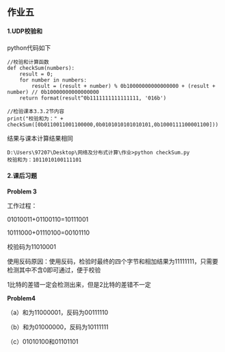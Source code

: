 ## 作业五

#### 1.UDP校验和

python代码如下

```
//校验和计算函数
def checkSum(numbers):
    result = 0;
    for number in numbers:
        result = (result + number) % 0b10000000000000000 + (result + number) // 0b10000000000000000
    return format(result^0b1111111111111111, '016b')

//检验课本3.3.2节内容
print("校验和为：" + checkSum([0b0110011001100000,0b0101010101010101,0b1000111100001100]))
```

结果与课本计算结果相同

```
D:\Users\97207\Desktop\网络及分布式计算\作业>python checkSum.py
校验和为：1011010100111101
```



#### 2.课后习题

**Problem 3**

工作过程：

01010011+01100110=10111001

10111000+01110100=00101110

校验码为11010001

使用反码原因：使用反码，检验时最终的四个字节和相加结果为11111111，只需要检测其中不含0即可通过，便于校验

1比特的差错一定会检测出来，但是2比特的差错不一定



**Problem4**

（a）和为11000001，反码为00111110

（b）和为01000000，反码为10111111

（c）01010100和01101101